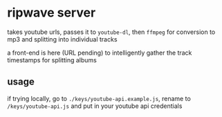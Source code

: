 # ripwave server

takes youtube urls, passes it to `youtube-dl`, then `ffmpeg` for conversion to mp3 and splitting into individual tracks

a front-end is here (URL pending) to intelligently gather the track timestamps for splitting albums

## usage
if trying locally, go to `./keys/youtube-api.example.js`, rename to `/keys/youtube-api.js` and put in your youtube api credentials

